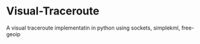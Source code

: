 # Visual-Traceroute
A visual traceroute implementatin in python using sockets, simplekml, free-geoip
